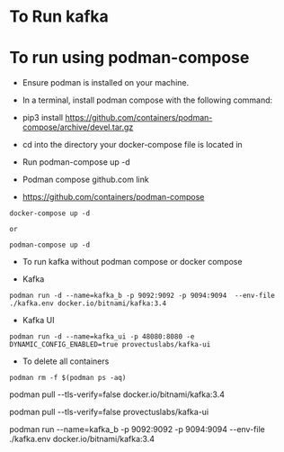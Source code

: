 # To Run kafka


# To run using podman-compose 


- Ensure podman is installed on your machine.
- In a terminal, install podman compose with the following command:
- pip3 install https://github.com/containers/podman-compose/archive/devel.tar.gz
- cd into the directory your docker-compose file is located in
- Run podman-compose up -d

- Podman compose github.com link

- https://github.com/containers/podman-compose


```
docker-compose up -d 

or 

podman-compose up -d
```

- To run kafka without podman compose or docker compose

- Kafka
```
podman run -d --name=kafka_b -p 9092:9092 -p 9094:9094  --env-file ./kafka.env docker.io/bitnami/kafka:3.4
```

- Kafka UI

```
podman run -d --name=kafka_ui -p 48080:8080 -e DYNAMIC_CONFIG_ENABLED=true provectuslabs/kafka-ui
```


- To delete all containers

```
podman rm -f $(podman ps -aq)
```


podman pull --tls-verify=false docker.io/bitnami/kafka:3.4

podman pull --tls-verify=false  provectuslabs/kafka-ui

podman run --name=kafka_b -p 9092:9092 -p 9094:9094  --env-file ./kafka.env docker.io/bitnami/kafka:3.4